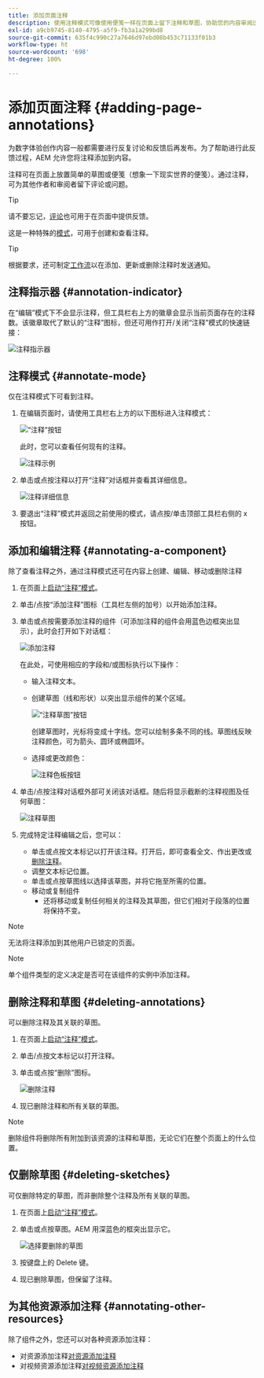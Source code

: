 ```yaml
---
title: 添加页面注释
description: 使用注释模式可像使用便笺一样在页面上留下注释和草图，协助您的内容审阅过程
exl-id: a9cb9745-8140-4795-a5f9-fb3a1a299bd8
source-git-commit: 635f4c990c27a7646d97ebd08b453c71133f01b3
workflow-type: ht
source-wordcount: '698'
ht-degree: 100%

---
```


# 添加页面注释 {#adding-page-annotations}

为数字体验创作内容一般都需要进行反复讨论和反馈后再发布。为了帮助进行此反馈过程，AEM 允许您将注释添加到内容。

注释可在页面上放置简单的草图或便笺（想象一下现实世界的便笺）。通过注释，可为其他作者和审阅者留下评论或问题。

>[!TIP]
>
>请不要忘记，[评论](/help/sites-cloud/authoring/getting-started/basic-handling.md#timeline)也可用于在页面中提供反馈。

这是一种特殊的[模式](/help/sites-cloud/authoring/fundamentals/environment-tools.md#page-modes)，可用于创建和查看注释。

>[!TIP]
>
>根据要求，还可制定[工作流](/help/sites-cloud/authoring/workflows/overview.md)以在添加、更新或删除注释时发送通知。

## 注释指示器 {#annotation-indicator}

在“编辑”模式下不会显示注释，但工具栏右上方的徽章会显示当前页面存在的注释数。该徽章取代了默认的“注释”图标，但还可用作打开/关闭“注释”模式的快速链接：

![注释指示器](/help/sites-cloud/authoring/assets/annotation-indicator.png)

## 注释模式 {#annotate-mode}

仅在注释模式下可看到注释。

1. 在编辑页面时，请使用工具栏右上方的以下图标进入注释模式：

   ![“注释”按钮](/help/sites-cloud/authoring/assets/annotations.png)

   此时，您可以查看任何现有的注释。

   ![注释示例](/help/sites-cloud/authoring/assets/annotation-sketches.png)

1. 单击或点按注释以打开“注释”对话框并查看其详细信息。

   ![注释详细信息](/help/sites-cloud/authoring/assets/annotation-adding.png)

1. 要退出“注释”模式并返回之前使用的模式，请点按/单击顶部工具栏右侧的 x 按钮。

## 添加和编辑注释 {#annotating-a-component}

除了查看注释之外，通过注释模式还可在内容上创建、编辑、移动或删除注释

1. 在页面上[启动“注释”模式](#annotate-mode)。

1. 单击/点按“添加注释”图标（工具栏左侧的加号）以开始添加注释。

1. 单击或点按需要添加注释的组件（可添加注释的组件会用蓝色边框突出显示），此时会打开如下对话框：

   ![添加注释](/help/sites-cloud/authoring/assets/annotation-adding.png)

   在此处，可使用相应的字段和/或图标执行以下操作：

   * 输入注释文本。
   * 创建草图（线和形状）以突出显示组件的某个区域。


     ![“注释草图”按钮](/help/sites-cloud/authoring/assets/annotation-sketch.png)

     创建草图时，光标将变成十字线。您可以绘制多条不同的线。草图线反映注释颜色，可为箭头、圆环或椭圆环。

   * 选择或更改颜色：

     ![注释色板按钮](/help/sites-cloud/authoring/assets/annotation-color-swatch.png)

1. 单击/点按注释对话框外部可关闭该对话框。随后将显示截断的注释视图及任何草图：

   ![注释草图](/help/sites-cloud/authoring/assets/annotation-sketches.png)

1. 完成特定注释编辑之后，您可以：

   * 单击或点按文本标记以打开该注释。打开后，即可查看全文、作出更改或[删除注释](#deleting-annotations)。
   * 调整文本标记位置。
   * 单击或点按草图线以选择该草图，并将它拖至所需的位置。
   * 移动或复制组件
      * 还将移动或复制任何相关的注释及其草图，但它们相对于段落的位置将保持不变。


>[!NOTE]
>
>无法将注释添加到其他用户已锁定的页面。

>[!NOTE]
>
>单个组件类型的定义决定是否可在该组件的实例中添加注释。

## 删除注释和草图 {#deleting-annotations}

可以删除注释及其关联的草图。

1. 在页面上[启动“注释”模式](#annotate-mode)。

1. 单击/点按文本标记以打开注释。

1. 单击或点按“删除”图标。

   ![删除注释](/help/sites-cloud/authoring/assets/annotation-delete.png)

1. 现已删除注释和所有关联的草图。

>[!NOTE]
>
>删除组件将删除所有附加到该资源的注释和草图，无论它们在整个页面上的什么位置。

## 仅删除草图 {#deleting-sketches}

可仅删除特定的草图，而非删除整个注释及所有关联的草图。

1. 在页面上[启动“注释”模式](#annotate-mode)。

1. 单击或点按草图。AEM 用深蓝色的框突出显示它。

   ![选择要删除的草图](/help/sites-cloud/authoring/assets/annotation-sketch-delete.png)

1. 按键盘上的 Delete 键。

1. 现已删除草图，但保留了注释。

## 为其他资源添加注释 {#annotating-other-resources}

除了组件之外，您还可以对各种资源添加注释：

* 对资源添加注释[对资源添加注释](/help/assets/manage-digital-assets.md#annotating)
* 对视频资源添加注释[对视频资源添加注释](/help/assets/manage-video-assets.md#annotate-video-assets)
